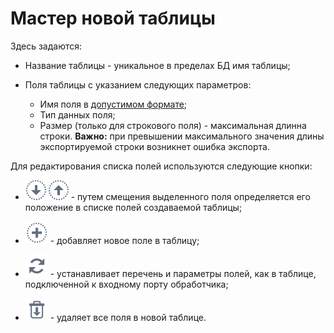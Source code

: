 # Мастер новой таблицы

 Здесь задаются:

* Название таблицы - уникальное в пределах БД имя таблицы;

* Поля таблицы с указанием следующих параметров:
    * Имя поля в [допустимом формате](app/glossary/datasetfieldoptions#имя);
    * Тип данных поля;
    * Размер (только для строкового поля) - максимальная длинна строки. **Важно:** при превышении максимального значения длины экспортируемой строки возникнет ошибка экспорта. 

Для редактирования списка полей используются следующие кнопки:

* ![](../../../media/app/processors/move_in_list-01.svg) ![](../../../media/app/processors/move_in_list-02.svg) - путем смещения выделенного поля определяется его положение в списке полей создаваемой таблицы;

* ![](../../../media/app/icons/toolbar_18/toolbar_18_27.svg) - добавляет новое поле в таблицу;

* ![](../../../media/app/icons/toolbar_18/toolbar_18_121.svg) - устанавливает перечень и параметры полей, как в таблице, подключенной к входному порту обработчика;

* ![](../../../media/app/icons/toolbar_18/toolbar_18_127.svg) - удаляет все поля в новой таблице.
